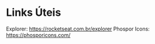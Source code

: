 # Links Úteis

Explorer: https://rocketseat.com.br/explorer
Phospor Icons: https://phosporicons.com/
